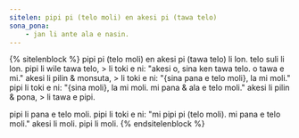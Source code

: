 ```yaml
---
sitelen: pipi pi (telo moli) en akesi pi (tawa telo)
sona_pona:
    - jan li ante ala e nasin.
---
```


{% sitelenblock %}
pipi pi (telo moli) en akesi pi (tawa telo) li lon.
telo suli li lon.
pipi li wile tawa telo, > li toki e ni: "akesi o, sina ken tawa telo. o tawa e mi."
akesi li pilin & monsuta, > li toki e ni: "{sina pana e telo moli}, la mi moli."
pipi li toki e ni: "{sina moli}, la mi moli. mi pana & ala e telo moli."
akesi li pilin & pona, > li tawa e pipi.

pipi li pana e telo moli.
pipi li toki e ni: "mi pipi pi (telo moli). mi pana e telo moli."
akesi li moli.
pipi li moli.
{% endsitelenblock %}

